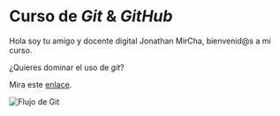 # Curso de _Git_ & _GitHub_

Hola soy tu amigo y docente digital Jonathan MirCha, bienvenid@s a mi curso.

¿Quieres dominar el uso de _git_?

Mira este [enlace](https://jonmircha.com/git).

![Flujo de Git](git-flow.png)

